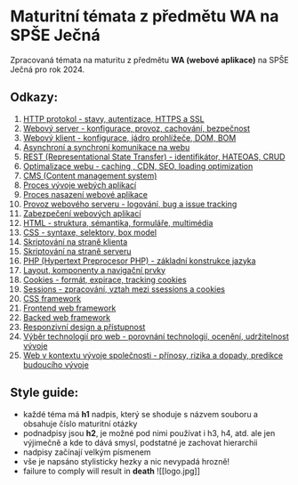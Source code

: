 # Maturitní témata z předmětu WA na SPŠE Ječná
Zpracovaná témata na maturitu z předmětu **WA (webové aplikace)** na SPŠE Ječná pro rok 2024.
## Odkazy:
1. [HTTP protokol - stavy, autentizace, HTTPS a SSL](/topics/1%20-%20HTTP%20-%20stavy,%20autentizace,%20HTTPS%20a%20SSL.md)
2. [Webový server - konfigurace, provoz, cachování, bezpečnost](/topics/2%20-%20Webový%20server%20-%20konfigurace,%20provoz,%20cachování,%20bezpečnost.md)
3. [Webový klient - konfigurace, jádro prohlížeče, DOM, BOM](/topics/3%20-%20Webový%20klient%20-%20konfigurace,%20jádro%20prohlížeče,%20DOM,%20BOM.md)
4. [Asynchroní a synchroní komunikace na webu](/topics/4%20-%20Asynchroní%20a%20synchroní%20komunikace%20na%20webu.md)
5. [REST (Representational State Transfer) - identifikátor, HATEOAS, CRUD](/topics/5%20-%20REST%20-%20identifikátor,%20HATEOAS,%20CRUD.md)
6. [Optimalizace webu - caching , CDN, SEO, loading optimization](/topics/6%20-%20Optimalizace%20webu%20-%20caching%20,%20CDN,%20SEO,%20loading%20optimization.md)
7. [CMS (Content management system)](/topics/7%20-%20CMS%20(Content%20management%20system).md)
8. [Proces vývoje webých aplikací](/topics/8%20-%20Proces%20vývoje%20webých%20aplikací.md)
9. [Proces nasazení webové aplikace](/topics/9%20-%20Proces%20nasazení%20Webové%20Aplikace.md)
10. [Provoz webového serveru - logování, bug a issue tracking](/topics/10%20-%20Provoz%20webového%20serveru%20-%20logování,%20bug%20a%20issue%20tracking.md)
11. [Zabezpečení webových aplikací](/topics/11%20-%20Zabezpečení%20webových%20aplikací.md)
12. [HTML - struktura, sémantika, formuláře, multimédia](/topics/12%20-%20HTML%20struktura,%20sémantika,%20formuláře,%20multimédia.md)
13. [CSS - syntaxe, selektory, box model](/topics/13%20-%20CSS%20syntaxe,%20selektory,%20box%20model.md)
14. [Skriptování na straně klienta](/topics/14%20-%20Skriptování%20na%20straně%20klienta.md)
15. [Skriptování na straně serveru](/topics/15%20-%20Skriptování%20na%20straně%20serveru.md)
16. [PHP (Hypertext Preprocesor PHP) - základní konstrukce jazyka](/topics/16%20-%20PHP%20(Hypertext%20Preprocesor%20PHP)%20-%20základní%20konstrukce%20jazyka.md)
17. [Layout, komponenty a navigační prvky](/topics/17%20-%20Layout,%20komponenty%20a%20navigační%20prvky.md)
18. [Cookies - formát, expirace, tracking cookies](/topics/18%20-%20Cookies%20-%20formát,%20expirace,%20tracking%20cookies.md)
19. [Sessions - zpracování, vztah mezi ssessions a cookies](/topics/19%20-%20Sessions%20-%20zpracování,%20vztah%20mezi%20ssessions%20a%20cookies.md)
20. [CSS framework](/topics/20%20-%20CSS%20framework.md)
21. [Frontend web framework](/topics/21%20-%20Frontend%20web%20framework.md)
22. [Backed web framework](/topics/22%20-%20Backed%20web%20framework.md)
23. [Responzivní design a přístupnost](/topics/23%20-%20Responzivní%20design%20a%20přístupnost.md)
24. [Výběr technologií pro web - porovnání technologií, ocenění, udržitelnost vývoje](/topics/24%20-%20Výběr%20technologií%20pro%20web%20-%20porovnání%20technologií,%20ocenění,%20udržitelnost%20vývoje.md)
25. [Web v kontextu vývoje společnosti - přínosy, rizika a dopady, predikce budoucího vývoje](/topics/25%20-%20Web%20v%20kontextu%20vývoje%20společnosti%20-%20přínosy,%20rizika%20a%20dopady,%20predikce%20budoucího%20vývoje.md)
## Style guide:
- každé téma má **h1** nadpis, který se shoduje s názvem souboru a obsahuje číslo maturitní otázky
- podnadpisy jsou **h2**, je možné pod nimi používat i h3, h4, atd. ale jen výjimečně a kde to dává smysl, podstatné je zachovat hierarchii
- nadpisy začínají velkým písmenem
- vše je napsáno stylisticky hezky a nic nevypadá hrozně!
- failure to comply will result in **death** 
 ![[logo.jpg]]